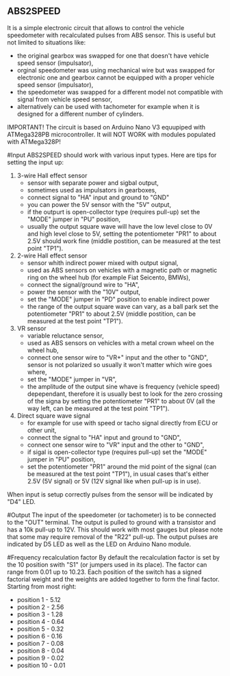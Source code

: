 ## ABS2SPEED
It is a simple electronic circuit that allows to control the vehicle speedometer with recalculated pulses from ABS sensor. This is useful but not limited to situations like:
- the original gearbox was swapped for one that doesn't have vehicle speed sensor (impulsator),
- orginal speedometer was using mechanical wire but was swapped for electronic one and gearbox cannot be equipped with a proper vehicle speed sensor (impulsator),
- the speedometer was swapped for a different model not compatible with signal from vehicle speed sensor,
- alternatively can be used with tachometer for example when it is designed for a different number of cylinders.

IMPORTANT!
The circuit is based on Arduino Nano V3 equupiped with ATMega328PB microcontroller. It will NOT WORK with modules populated with ATMega328P!

#Input
ABS2SPEED should work with various input types. Here are tips for setting the input up:
  1. 3-wire Hall effect sensor
     - sensor with separate power and sigbal output,
     - sometimes used as impulsators in gearboxes,
     - connect signal to "HA" input and ground to "GND"
     - you can power the 5V sensor with the "5V" output,
     - if the outpurt is open-collector type (requires pull-up) set the "MODE" jumper in "PU" position,
     - usually the output square wave will have the low level close to 0V and high level close to 5V,
       setting the potentiometer "PR1" to about 2.5V should work fine (middle postition, can be measured at the test point "TP1").
  2. 2-wire Hall effect sensor
     - sensor whith indirect power mixed with output signal,
     - used as ABS sensors on vehicles with a magnetic path or magnetic ring on the wheel hub (for example Fiat Seicento, BMWs),
     - connect the signal/ground wire to "HA",
     - power the sensor with the "10V" output,
     - set the "MODE" jumper in "PD" position to enable indirect power
     - the range of the output square wave can vary,
       as a ball park set the potentiometer "PR1" to about 2.5V (middle postition, can be measured at the test point "TP1").
  3. VR sensor
     - variable reluctance sensor, 
     - used as ABS sensors on vehicles with a metal crown wheel on the wheel hub,
     - connect one sensor wire to "VR+" input and the other to "GND",
       sensor is not polarized so usually it won't matter which wire goes where,
     - set the "MODE" jumper in "VR",
     - the amplitude of the output sine whave is frequency (vehicle speed) depependant,
       therefore it is usually best to look for the zero crossing of the signa by setting the potentiometer "PR1" to about 0V (all the way left, can be measured at the test point "TP1").
  4. Direct square wave signal
     - for example for use with speed or tacho signal directly from ECU or other unit, 
     - connect the signal to "HA" input and ground to "GND",
     - connect one sensor wire to "VR" input and the other to "GND",
     - if sigal is open-collector type (requires pull-up) set the "MODE" jumper in "PU" position,
     - set the potentiometer "PR1" around the mid point of the signal (can be measured at the test point "TP1"),
       in usual cases that's either 2.5V (5V signal) or 5V (12V signal like when pull-up is in use).

When input is setup correctly pulses from the sensor will be indicated by "D4" LED.

#Output
The input of the speedometer (or tachometer) is to be connected to the "OUT" terminal. The output is pulled to ground with a transistor and has a 10k pull-up to 12V. 
This should work with most gauges but please note that some may require removal of the "R22" pull-up.
The output pulses are indicated by D5 LED as well as the LED on Arduino Nano module.

#Frequency recalculation factor
By default the recalculation factor is set by the 10 position swith "S1" (or jumpers used in its place). The factor can range from 0.01 up to 10.23. 
Each position of the switch has a signed factorial weight and the weights are added together to form the final factor. Starting from most right:
  - position 1 - 5.12
  - position 2 - 2.56
  - position 3 - 1.28
  - position 4 - 0.64
  - position 5 - 0.32
  - position 6 - 0.16
  - position 7 - 0.08
  - position 8 - 0.04
  - position 9 - 0.02
  - position 10 - 0.01
